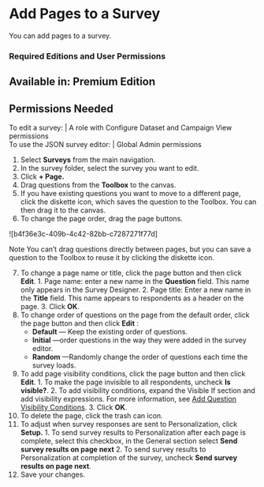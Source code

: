 

# Add Pages to a Survey

You can add pages to a survey.

### Required Editions and User Permissions

Available in: Premium Edition  
---  
  
  

Permissions Needed  
---  
To edit a survey: | A role with Configure Dataset and Campaign View permissions  
To use the JSON survey editor: | Global Admin permissions  
  
  1. Select **Surveys** from the main navigation.
  2. In the survey folder, select the survey you want to edit.
  3. Click **\+ Page.**
  4. Drag questions from the **Toolbox** to the canvas. 
  5. If you have existing questions you want to move to a different page, click the diskette icon, which saves the question to the Toolbox. You can then drag it to the canvas.
  6. To change the page order, drag the page buttons.

![b4f36e3c-409b-4c42-82bb-c7287271f77d]

Note You can’t drag questions directly between pages, but you can save a
question to the Toolbox to reuse it by clicking the diskette icon.

  7. To change a page name or title, click the page button and then click **Edit**. 
    1. Page name: enter a new name in the **Question** field. This name only appears in the Survey Designer. 
    2. Page title: Enter a new name in the **Title** field. This name appears to respondents as a header on the page. 
    3. Click **OK**.
  8. To change order of questions on the page from the default order, click the page button and then click **Edit** :
     * **Default** — Keep the existing order of questions. 
     * **Initial** —order questions in the way they were added in the survey editor. 
     * **Random** —Randomly change the order of questions each time the survey loads. 
  9. To add page visibility conditions, click the page button and then click **Edit**.
    1. To make the page invisible to all respondents, uncheck **Is visible?**.
    2. To add visibility conditions, expand the Visible If section and add visibility expressions. For more information, see [Add Question Visibility Conditions](https://help.salesforce.com/s/articleView?id=sf.mc_pers_survey_question_visibility_condition.htm&language=en_US&type=5 "All survey questions are visible to all visitors who qualify to see the survey campaign. You can use the visibility setting to make a question invisible or apply visibility conditions. Visibility conditions always take priority over the visibility setting. With visibility conditions, you can make questions appear only if respondents answer in a certain way. For example, only show a follow-up question if the respondent gave a specific answer to the initial question.").
    3. Click **OK**.
  10. To delete the page, click the trash can icon.
  11. To adjust when survey responses are sent to Personalization, click **Setup.**
    1. To send survey results to Personalization after each page is complete, select this checkbox, in the General section select **Send survey results on page next**
    2. To send survey results to Personalization at completion of the survey, uncheck **Send survey results on page next**.
  12. Save your changes.

